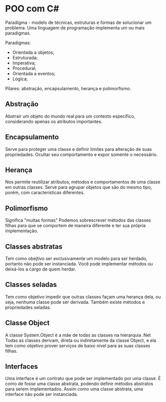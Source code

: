 # POO com C#
Paradigma - modelo de técnicas, estruturas e formas de solucionar um problema.
Uma linguagem de programação implementa um ou mais paradigmas.

Paradigmas:
* Orientada a objetos;
* Estruturada;
* Imperativa;
* Procedural;
* Orientada a eventos;
* Lógica;

Pilares: abstração, encapsulamento, herança e polimorfismo. 

## Abstração
Abstrair um objeto do mundo real para um contexto específico, considerando apenas os atributos importantes.

## Encapsulamento
Serve para proteger uma classe e definir limites para alteração de suas propriedades. Ocultar seu comportamento e expor somente o necessário.

## Herança
Nos permite reutilizar atributos, métodos e comportamentos de uma classe em outras classes.
Serve para agrupar objetos que são do mesmo tipo, porém, com características diferentes.

## Polimorfismo
Significa "muitas formas"
Podemos sobrescrever métodos das classes filhas para que se comportem de maneira diferente e ter sua própria implementação.

## Classes abstratas
Tem como obejtivo ser exclusivamente um modelo para ser herdado, portanto não pode ser instanciada.
Você pode implementar métodos ou deixá-los a cargo de quem herdar.

## Classes seladas
Tem como objetivo impedir que outras classes façam uma herança dela, ou seja, nenhuma classe pode ser derivada.
Também existe métodos e propriedades seladas.

## Classe Object
A classe System.Object é a mãe de todas as classes na hierarquia .Net
Todas as classes derivam, direta ou indiretamente da classe Object, e ela tem como objetivo prover serviços de baixo nivel para as suas classes filhas.

## Interfaces
Uma interface é um contrato que pode ser implementado por uma classe.
É como de fosse uma classe abstrata, podendo definir métodos abstratos para serem implementados.
Assim como uma classe abstrata, uma interface não pode ser instanciada.